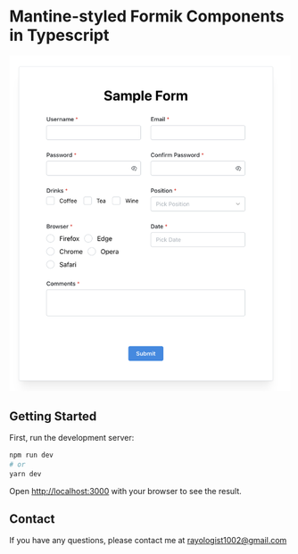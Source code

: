 # Mantine-styled Formik Components in Typescript

![Sample Form](assets/sample-form.png)

## Getting Started

First, run the development server:

```bash
npm run dev
# or
yarn dev
```

Open [http://localhost:3000](http://localhost:3000) with your browser to see the result.

## Contact

If you have any questions, please contact me at rayologist1002@gmail.com